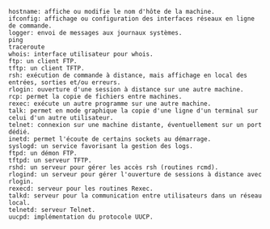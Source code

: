     hostname: affiche ou modifie le nom d'hôte de la machine.
    ifconfig: affichage ou configuration des interfaces réseaux en ligne de commande.
    logger: envoi de messages aux journaux systèmes.
    ping
    traceroute
    whois: interface utilisateur pour whois.
    ftp: un client FTP.
    tftp: un client TFTP.
    rsh: exécution de commande à distance, mais affichage en local des entrées, sorties et/ou erreurs.
    rlogin: ouverture d'une session à distance sur une autre machine.
    rcp: permet la copie de fichiers entre machines.
    rexec: exécute un autre programme sur une autre machine.
    talk: permet en mode graphique la copie d'une ligne d'un terminal sur celui d'un autre utilisateur.
    telnet: connexion sur une machine distante, éventuellement sur un port dédié.
    inetd: permet l'écoute de certains sockets au démarrage.
    syslogd: un service favorisant la gestion des logs.
    ftpd: un démon FTP.
    tftpd: un serveur TFTP.
    rshd: un serveur pour gérer les accès rsh (routines rcmd).
    rlogind: un serveur pour gérer l'ouverture de sessions à distance avec rlogin.
    rexecd: serveur pour les routines Rexec.
    talkd: serveur pour la communication entre utilisateurs dans un réseau local.
    telnetd: serveur Telnet.
    uucpd: implémentation du protocole UUCP.
